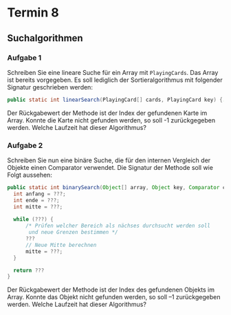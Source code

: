 # Termin 8

## Suchalgorithmen

### Aufgabe 1
Schreiben Sie eine lineare Suche für ein Array mit `PlayingCards`. Das Array ist bereits vorgegeben. Es soll lediglich der Sortieralgorithmus mit folgender Signatur geschrieben werden:

```java
public static int linearSearch(PlayingCard[] cards, PlayingCard key) {...}
````

Der Rückgabewert der Methode ist der Index der gefundenen Karte im Array. Konnte die Karte nicht gefunden werden, so soll -1 zurückgegeben werden. Welche Laufzeit hat dieser Algorithmus?

### Aufgabe 2
Schreiben Sie nun eine binäre Suche, die für den internen Vergleich der Objekte einen Comparator verwendet. Die Signatur der Methode soll wie Folgt aussehen:

```java
public static int binarySearch(Object[] array, Object key, Comparator cmp) {
  int anfang = ???;
  int ende = ???;
  int mitte = ???;
  
  while (???) {
      /* Prüfen welcher Bereich als nächses durchsucht werden soll 
       und neue Grenzen bestimmen */
      ???
      // Neue Mitte berechnen
      mitte = ???;
  }

  return ???
}
```

Der Rückgabewert der Methode ist der Index des gefundenen Objekts im Array. Konnte das Objekt nicht gefunden werden, so soll –1 zurückgegeben werden. Welche Laufzeit hat dieser Algorithmus?
